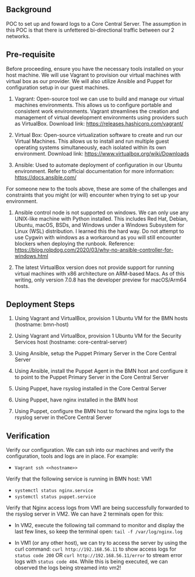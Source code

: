 ## Background
 
POC to set up and foward logs to a Core Central Server. The assumption in this POC is that there is unfettered bi-directional traffic between our 2 networks. 

## Pre-requisite

Before proceeding, ensure you have the necessary tools installed on your host machine. We will use Vagrant to provision our virtual machines with virtual box as our provider. We will also utilize Ansible and Puppet for configuration setup in our guest machines. 

1. Vagrant: Open-source tool we can use to build and manage our virtual machines environments. This allows us to configure portable and consistent work environments. Vagrant streamlines the creation and management of virtual development environments using providers such as VirtualBox. Download link: https://releases.hashicorp.com/vagrant/

2. Virtual Box: Open-source virtualization software to create and run our Virtual Machines. This allows us to install and run multiple guest operating systems simultaneously, each isolated within its own environment. Download link: https://www.virtualbox.org/wiki/Downloads

3. Ansible: Used to automate deployment of configuration in our Ubuntu environment. Refer to official documentation for more information: https://docs.ansible.com/

For someone new to the tools above, these are some of the challenges and constraints that you might (or will) encounter when trying to set up your environment. 

1.	Ansible control node is not supported on windows. We can only use any UNIX-like machine with Python installed. This includes Red Hat, Debian, Ubuntu, macOS, BSDs, and Windows under a Windows Subsystem for Linux (WSL) distribution. I learned this the hard way. Do not attempt to use Cygwin with windows as a workaround as you will still encounter blockers when deploying the runbook. Reference: https://blog.rolpdog.com/2020/03/why-no-ansible-controller-for-windows.html

2.	The latest VirtualBox version does not provide support for running virtual machines with x86 architecture on ARM-based Macs. As of this writing, only version 7.0.8 has the developer preview for macOS/Arm64 hosts. 

 
## Deployment Steps

1. Using Vagrant and VirtualBox, provision 1 Ubuntu VM for the BMN hosts (hostname: bmn-host)

2. Using Vagrant and VirtualBox, provision 1 Ubuntu VM for the Security Services host (hostname: core-central-server)

3. Using Ansible, setup the Puppet Primary Server in the Core Central Server

4. Using Ansible, install the Puppet Agent in the BMN host and configure it to point to the Puppet Primary Server in the Core Central Server

5. Using Puppet, have rsyslog installed in the Core Central Server

6. Using Puppet, have nginx installed in the BMN host

7. Using Puppet, configure the BMN host to forward the nginx logs to the rsyslog server in theCore Central Server

## Verification

Verify our configuration. We can ssh into our machines and verify the configuration, tools and logs are in place. For example:

- `Vagrant ssh <<hostname>>`

Verify that the following service is running in BMN host: VM1  
- `systemctl status nginx.service` 
- `systemctl status puppet.service`

Verify that Nginx access logs from VM1 are being successfully forwarded to the rsyslog server in VM2. We can have 2 terminals open for this:
- In VM2, execute the following tail command to monitor and display the last few lines, so keep the terminal open: `tail -f /var/log/nginx.log`

- In VM1 (or any other host), we can try to access the server by using the curl command:
`curl http://192.168.56.11` to show access logs for `status code 200` OR `curl http://192.168.56.11/error` to stream error logs with `status code 404`. While this is being executed, we can observed the logs being streamed into vm2!

